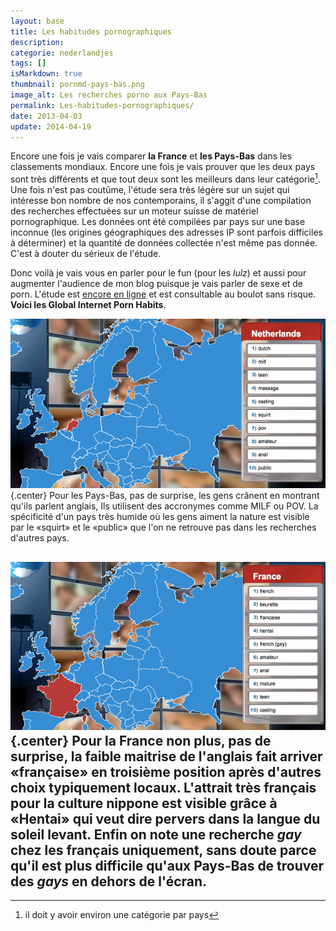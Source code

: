 ```yaml
---
layout: base
title: Les habitudes pornographiques
description: 
categorie: nederlandjes
tags: []
isMarkdown: true
thumbnail: pornmd-pays-bas.png
image_alt: Les recherches porno aux Pays-Bas
permalink: Les-habitudes-pornographiques/
date: 2013-04-03
update: 2014-04-19
---
```


Encore une fois je vais comparer **la France** et **les Pays-Bas** dans les classements mondiaux. Encore une fois je vais prouver que les deux pays sont très différents et que tout deux sont les meilleurs dans leur catégorie[^1]. Une fois n'est pas coutûme, l'étude sera très légère sur un sujet qui intéresse bon nombre de nos contemporains, il s'aggit d'une compilation des recherches effectuées sur un moteur suisse de matériel pornographique. Les données ont été compilées par pays sur une base inconnue (les origines géographiques des adresses IP sont parfois difficiles à déterminer) et la quantité de données collectée n'est même pas donnée. C'est à douter du sérieux de l'étude. 

Donc voilà je vais vous en parler pour le fun (pour les *lulz*) et aussi pour augmenter l'audience de mon blog puisque je vais parler de sexe et de porn. L'étude est [encore en ligne](http://www.pornmd.com/sex-search) et est consultable au boulot sans risque. **Voici les Global Internet Porn Habits**.

![Les recherches porno aux Pays-Bas](pornmd-pays-bas.png){.center}
Pour les Pays-Bas, pas de surprise, les gens crânent en montrant qu'ils parlent anglais, Ils utilisent des accronymes comme MILF ou POV. La spécificité d'un pays très humide où les gens aiment la nature est visible par le «squirt» et le «public» que l'on ne retrouve pas dans les recherches d'autres pays.

![Les recherches porno en France](pornmd-france.png){.center}
Pour la France non plus, pas de surprise, la faible maitrise de l'anglais fait arriver «française» en troisième position après d'autres choix typiquement locaux. L'attrait très français pour la culture nippone est visible grâce à «Hentai» qui veut dire pervers dans la langue du soleil levant. Enfin on note une recherche *gay* chez les français uniquement, sans doute parce qu'il est plus difficile qu'aux Pays-Bas de trouver des *gays* en dehors de l'écran.
---
[^1]: il doit y avoir environ une catégorie par pays